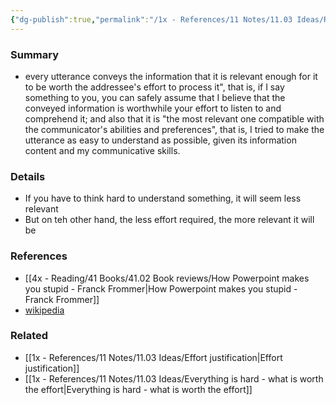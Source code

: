 ```yaml
---
{"dg-publish":true,"permalink":"/1x - References/11 Notes/11.03 Ideas/Relevance theory/","title":"Relevance theory","created":"2023-01-12T19:32:45.000+03:00","updated":"2024-02-14T20:18:24.887+03:00"}
---
```



### Summary
- every utterance conveys the information that it is relevant enough for it to be worth the addressee's effort to process it", that is, if I say something to you, you can safely assume that I believe that the conveyed information is worthwhile your effort to listen to and comprehend it; and also that it is "the most relevant one compatible with the communicator's abilities and preferences", that is, I tried to make the utterance as easy to understand as possible, given its information content and my communicative skills.

### Details
- If you have to think hard to understand something, it will seem less relevant
- But on teh other hand, the less effort required, the more relevant it will be

### References
- [[4x - Reading/41 Books/41.02 Book reviews/How Powerpoint makes you stupid - Franck Frommer\|How Powerpoint makes you stupid - Franck Frommer]]
- [wikipedia](https://en.wikipedia.org/wiki/Relevance_theory)

### Related
- [[1x - References/11 Notes/11.03 Ideas/Effort justification\|Effort justification]]
- [[1x - References/11 Notes/11.03 Ideas/Everything is hard - what is worth the effort\|Everything is hard - what is worth the effort]]